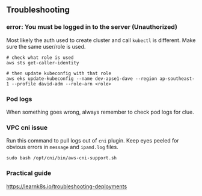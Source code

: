 ## Troubleshooting

### error: You must be logged in to the server (Unauthorized)

Most likely the auth used to create cluster and call `kubectl` is different. Make sure the same user/role is used.

```shell
# check what role is used
aws sts get-caller-identity

# then update kubeconfig with that role
aws eks update-kubeconfig --name dev-apse1-dave --region ap-southeast-1 --profile david-adm --role-arn <role>
```

### Pod logs

When something goes wrong, always remember to check pod logs for clue.

### VPC cni issue

Run this command to pull logs out of `cni` plugin. Keep eyes peeled for obvious errors in `message` and `ipamd.log` files.

```shell
sudo bash /opt/cni/bin/aws-cni-support.sh
```

### Practical guide

https://learnk8s.io/troubleshooting-deployments
